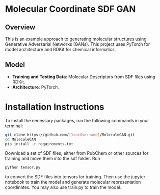 # Molecular Coordinate SDF GAN

## Overview
This is an example approach to generating molecular structures using Generative Adversarial Networks (GANs). This project uses PyTorch for model architecture and RDKit for chemical informatics.

## Model
- **Training and Testing Data**: Molecular Descriptors from SDF files using RDKit.
- **Architecture**: PyTorch.

# Installation Instructions
To install the necessary packages, run the following commands in your terminal:

```bash
git clone https://github.com/[YourUsername]/MoleculeGAN.git
cd MoleculeGAN
pip install -r requirements.txt
```

Download a set of SDF files, either from PubChem or other sources for training and move them into the sdf folder. Run

```bash
python tensor.py
```
to convert the SDF files into tensors for training. Then use the jupyter notebook to train the model and generate molecular representation coordinates. You may also use train.py to train the model.
